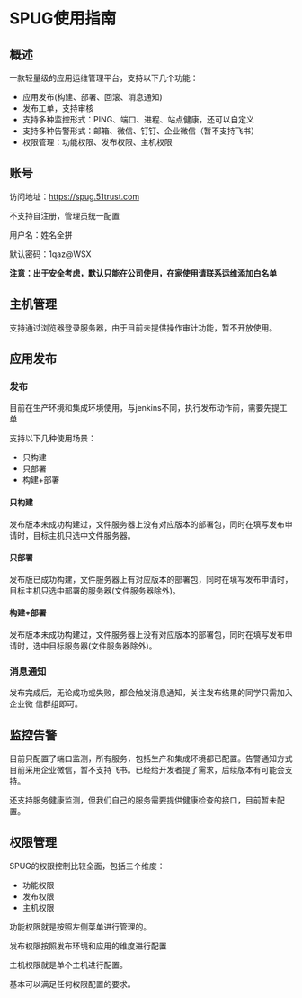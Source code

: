 # SPUG使用指南

## 概述

一款轻量级的应用运维管理平台，支持以下几个功能：

- 应用发布(构建、部署、回滚、消息通知)
- 发布工单，支持审核
- 支持多种监控形式：PING、端口、进程、站点健康，还可以自定义
- 支持多种告警形式：邮箱、微信、钉钉、企业微信（暂不支持飞书）
- 权限管理：功能权限、发布权限、主机权限

## 账号

访问地址：https://spug.51trust.com

不支持自注册，管理员统一配置

用户名：姓名全拼

默认密码：1qaz@WSX

**注意：出于安全考虑，默认只能在公司使用，在家使用请联系运维添加白名单**

## 主机管理

支持通过浏览器登录服务器，由于目前未提供操作审计功能，暂不开放使用。

## 应用发布

### 发布
目前在生产环境和集成环境使用，与jenkins不同，执行发布动作前，需要先提工单

支持以下几种使用场景：

- 只构建
- 只部署
- 构建+部署

#### 只构建

发布版本未成功构建过，文件服务器上没有对应版本的部署包，同时在填写发布申请时，目标主机只选中文件服务器。

#### 只部署

发布版已成功构建，文件服务器上有对应版本的部署包，同时在填写发布申请时，目标主机只选中部署的服务器(文件服务器除外)。

#### 构建+部署

发布版本未成功构建过，文件服务器上没有对应版本的部署包，同时在填写发布申请时，选中目标服务器(文件服务器除外)。

### 消息通知

发布完成后，无论成功或失败，都会触发消息通知，关注发布结果的同学只需加入企业微 信群组即可。

## 监控告警

目前只配置了端口监测，所有服务，包括生产和集成环境都已配置。告警通知方式目前采用企业微信，暂不支持飞书。已经给开发者提了需求，后续版本有可能会支持。


还支持服务健康监测，但我们自己的服务需要提供健康检查的接口，目前暂未配置。


## 权限管理

SPUG的权限控制比较全面，包括三个维度：

- 功能权限
- 发布权限
- 主机权限

功能权限就是按照左侧菜单进行管理的。

发布权限按照发布环境和应用的维度进行配置

主机权限就是单个主机进行配置。

基本可以满足任何权限配置的要求。